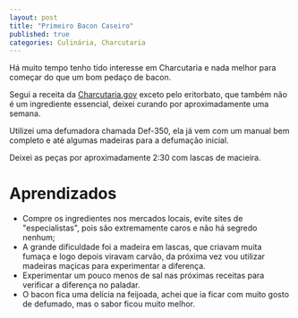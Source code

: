 ```yaml
---
layout: post
title: "Primeiro Bacon Caseiro"
published: true
categories: Culinária, Charcutaria
---
```


Há muito tempo tenho tido interesse em Charcutaria e nada melhor para começar do que um bom pedaço de bacon. 

Segui a receita da [Charcutaria.gov](https://charcutaria.org/) exceto pelo eritorbato, que também não é um ingrediente essencial, deixei curando por aproximadamente uma semana. 

Utilizei uma defumadora chamada Def-350, ela já vem com um manual bem completo e até algumas madeiras para a defumação inicial. 

Deixei as peças por aproximadamente 2:30 com lascas de macieira. 

# Aprendizados 
- Compre os ingredientes nos mercados locais, evite sites de "especialistas", pois são extremamente caros e não há segredo nenhum; 
- A grande dificuldade foi a madeira em lascas, que criavam muita fumaça e logo depois viravam carvão, da próxima vez vou utilizar madeiras maçicas para experimentar a diferença.
- Experimentar um pouco menos de sal nas próximas receitas para verificar a diferença no paladar. 
- O bacon fica uma delícia na feijoada, achei que ia ficar com muito gosto de defumado, mas o sabor ficou muito melhor. 

